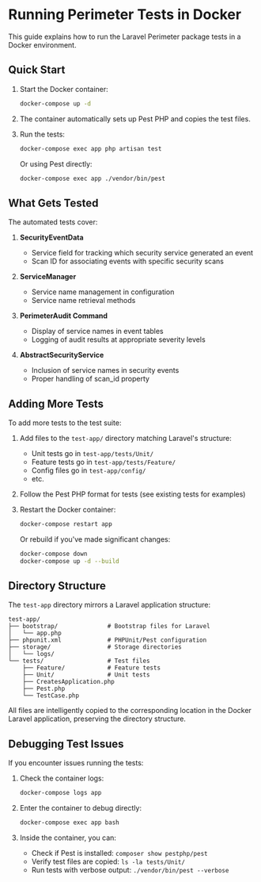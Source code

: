 # Running Perimeter Tests in Docker

This guide explains how to run the Laravel Perimeter package tests in a Docker environment.

## Quick Start

1. Start the Docker container:
   ```bash
   docker-compose up -d
   ```

2. The container automatically sets up Pest PHP and copies the test files.

3. Run the tests:
   ```bash
   docker-compose exec app php artisan test
   ```
   
   Or using Pest directly:
   ```bash
   docker-compose exec app ./vendor/bin/pest
   ```

## What Gets Tested

The automated tests cover:

1. **SecurityEventData**
   - Service field for tracking which security service generated an event
   - Scan ID for associating events with specific security scans

2. **ServiceManager**
   - Service name management in configuration
   - Service name retrieval methods

3. **PerimeterAudit Command**
   - Display of service names in event tables
   - Logging of audit results at appropriate severity levels

4. **AbstractSecurityService**
   - Inclusion of service names in security events
   - Proper handling of scan_id property

## Adding More Tests

To add more tests to the test suite:

1. Add files to the `test-app/` directory matching Laravel's structure:
   - Unit tests go in `test-app/tests/Unit/`
   - Feature tests go in `test-app/tests/Feature/`
   - Config files go in `test-app/config/`
   - etc.

2. Follow the Pest PHP format for tests (see existing tests for examples)

3. Restart the Docker container:
   ```bash
   docker-compose restart app
   ```
   
   Or rebuild if you've made significant changes:
   ```bash
   docker-compose down
   docker-compose up -d --build
   ```

## Directory Structure

The `test-app` directory mirrors a Laravel application structure:

```
test-app/
├── bootstrap/              # Bootstrap files for Laravel
│   └── app.php
├── phpunit.xml             # PHPUnit/Pest configuration
├── storage/                # Storage directories
│   └── logs/
└── tests/                  # Test files
    ├── Feature/            # Feature tests
    ├── Unit/               # Unit tests
    ├── CreatesApplication.php
    ├── Pest.php
    └── TestCase.php
```

All files are intelligently copied to the corresponding location in the Docker Laravel application, preserving the directory structure.

## Debugging Test Issues

If you encounter issues running the tests:

1. Check the container logs:
   ```bash
   docker-compose logs app
   ```

2. Enter the container to debug directly:
   ```bash
   docker-compose exec app bash
   ```

3. Inside the container, you can:
   - Check if Pest is installed: `composer show pestphp/pest`
   - Verify test files are copied: `ls -la tests/Unit/`
   - Run tests with verbose output: `./vendor/bin/pest --verbose`